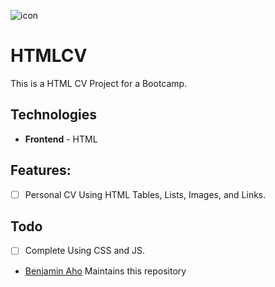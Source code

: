 ![icon](https://user-images.githubusercontent.com/97265527/169731982-b2f7349d-6430-404f-804c-48b1632be474.png)

# HTMLCV
This is a HTML CV Project for a Bootcamp.

## Technologies
- **Frontend** - HTML 

## Features:
- [ ] Personal CV Using HTML Tables, Lists, Images, and Links.

## Todo
- [ ] Complete Using CSS and JS.

* <a href="mailto:Benjamin.aho27@gmail.com" title="FreelanceFreedom">Benjamin Aho</a> Maintains this repository

